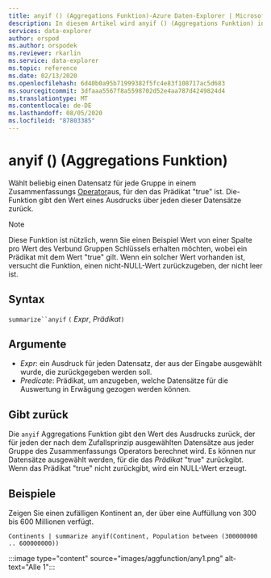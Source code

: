 ```yaml
---
title: anyif () (Aggregations Funktion)-Azure Daten-Explorer | Microsoft-Dokumentation
description: In diesem Artikel wird anyif () (Aggregations Funktion) in Azure Daten-Explorer beschrieben.
services: data-explorer
author: orspod
ms.author: orspodek
ms.reviewer: rkarlin
ms.service: data-explorer
ms.topic: reference
ms.date: 02/13/2020
ms.openlocfilehash: 6d40b0a95b71999382f5fc4e83f108717ac5d683
ms.sourcegitcommit: 3dfaaa5567f8a5598702d52e4aa787d4249824d4
ms.translationtype: MT
ms.contentlocale: de-DE
ms.lasthandoff: 08/05/2020
ms.locfileid: "87803385"
---
```

# <a name="anyif-aggregation-function"></a>anyif () (Aggregations Funktion)

Wählt beliebig einen Datensatz für jede Gruppe in einem Zusammenfassungs [Operator](summarizeoperator.md)aus, für den das Prädikat "true" ist. Die-Funktion gibt den Wert eines Ausdrucks über jeden dieser Datensätze zurück.

> [!NOTE]
> Diese Funktion ist nützlich, wenn Sie einen Beispiel Wert von einer Spalte pro Wert des Verbund Gruppen Schlüssels erhalten möchten, wobei ein Prädikat mit dem Wert "true" gilt.
> Wenn ein solcher Wert vorhanden ist, versucht die Funktion, einen nicht-NULL-Wert zurückzugeben, der nicht leer ist.

## <a name="syntax"></a>Syntax

`summarize``anyif` `(` *Expr*, *Prädikat*`)`

## <a name="arguments"></a>Argumente

* *Expr*: ein Ausdruck für jeden Datensatz, der aus der Eingabe ausgewählt wurde, die zurückgegeben werden soll.
* *Predicate*: Prädikat, um anzugeben, welche Datensätze für die Auswertung in Erwägung gezogen werden können.

## <a name="returns"></a>Gibt zurück

Die `anyif` Aggregations Funktion gibt den Wert des Ausdrucks zurück, der für jeden der nach dem Zufallsprinzip ausgewählten Datensätze aus jeder Gruppe des Zusammenfassungs Operators berechnet wird. Es können nur Datensätze ausgewählt werden, für die das *Prädikat* "true" zurückgibt. Wenn das Prädikat "true" nicht zurückgibt, wird ein NULL-Wert erzeugt.

## <a name="examples"></a>Beispiele

Zeigen Sie einen zufälligen Kontinent an, der über eine Auffüllung von 300 bis 600 Millionen verfügt.

```kusto
Continents | summarize anyif(Continent, Population between (300000000 .. 600000000))
```

:::image type="content" source="images/aggfunction/any1.png" alt-text="Alle 1":::
